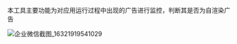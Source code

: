 本工具主要功能为对应用运行过程中出现的广告进行监控，判断其是否为自渲染广告



![企业微信截图_16321919541029](https://user-images.githubusercontent.com/48267341/134103501-fd9eae93-7034-4212-96fb-8b699cc0ae59.png)


